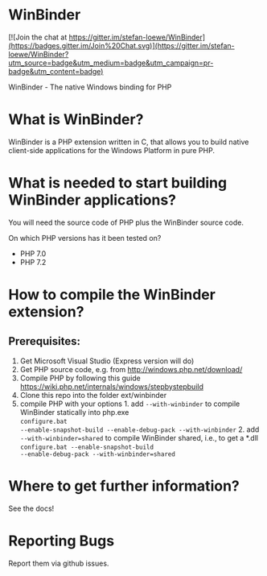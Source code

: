 WinBinder
=========

[![Join the chat at https://gitter.im/stefan-loewe/WinBinder](https://badges.gitter.im/Join%20Chat.svg)](https://gitter.im/stefan-loewe/WinBinder?utm_source=badge&utm_medium=badge&utm_campaign=pr-badge&utm_content=badge)

WinBinder - The native Windows binding for PHP

What is WinBinder?
==================

WinBinder is a PHP extension written in C, that allows you to build native 
client-side applications for the Windows Platform in pure PHP.

What is needed to start building WinBinder applications?
========================================================

You will need the source code of PHP plus the WinBinder source code.

On which PHP versions has it been tested on?
  - PHP 7.0 
  - PHP 7.2

How to compile the WinBinder extension?
=======================================

Prerequisites:
--------------
  1. Get Microsoft Visual Studio (Express version will do)
  2. Get PHP source code, e.g. from http://windows.php.net/download/
  3. Compile PHP by following this guide https://wiki.php.net/internals/windows/stepbystepbuild
  4. Clone this repo into the folder ext/winbinder
  5. compile PHP with your options
    1. add <code>--with-winbinder</code> to compile WinBinder statically into php.exe<br/>
      <code>configure.bat --enable-snapshot-build --enable-debug-pack --with-winbinder</code>
    2. add <code>--with-winbinder=shared</code> to compile WinBinder shared, i.e., to get a *.dll<br/>
      <code>configure.bat --enable-snapshot-build --enable-debug-pack --with-winbinder=shared</code>

Where to get further information?
=================================

See the docs!

Reporting Bugs
========================

Report them via github issues.
